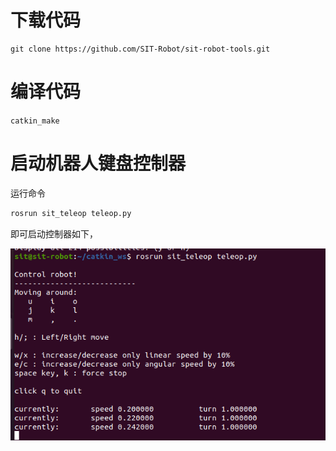 # 下载代码

```shell
git clone https://github.com/SIT-Robot/sit-robot-tools.git
```

# 编译代码

`catkin_make`

# 启动机器人键盘控制器

运行命令

```bash
rosrun sit_teleop teleop.py
```

即可启动控制器如下，

![](启动机器人常用工具/2022-09-18-13-58-58-image.png)


